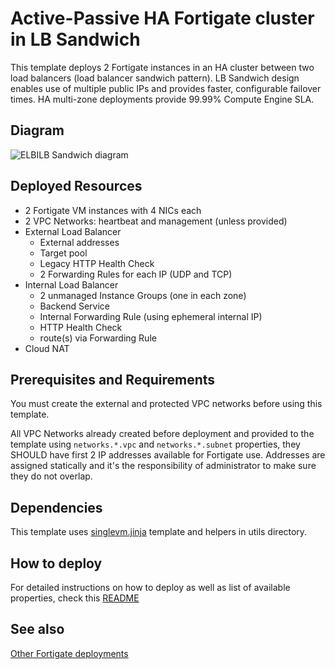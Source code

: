 # Active-Passive HA Fortigate cluster in LB Sandwich
This template deploys 2 Fortigate instances in an HA cluster between two load balancers (load balancer sandwich pattern). LB Sandwich design enables use of multiple public IPs and provides faster, configurable failover times. HA multi-zone deployments provide 99.99% Compute Engine SLA.

## Diagram
![ELBILB Sandwich diagram](https://app.lucidchart.com/publicSegments/view/b1ee079a-3c64-4e75-acb7-a42e3b6f8982/image.png)

## Deployed Resources
- 2 Fortigate VM instances with 4 NICs each
- 2 VPC Networks: heartbeat and management (unless provided)
- External Load Balancer
    - External addresses
    - Target pool
    - Legacy HTTP Health Check
    - 2 Forwarding Rules for each IP (UDP and TCP)
- Internal Load Balancer
    - 2 unmanaged Instance Groups (one in each zone)
    - Backend Service
    - Internal Forwarding Rule (using ephemeral internal IP)
    - HTTP Health Check
    - route(s) via Forwarding Rule
- Cloud NAT

## Prerequisites and Requirements
You must create the external and protected VPC networks before using this template.

All VPC Networks already created before deployment and provided to the template using `networks.*.vpc` and `networks.*.subnet` properties, they SHOULD have first 2 IP addresses available for Fortigate use. Addresses are assigned statically and it's the responsibility of administrator to make sure they do not overlap.

## Dependencies
This template uses [singlevm.jinja](singlevm.md) template and helpers in utils directory.

## How to deploy
For detailed instructions on how to deploy as well as list of available properties, check this [README](./README.md)

## See also
[Other Fortigate deployments](./README.md)